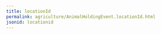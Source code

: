 ```yaml
---
title: locationId
permalink: agriculture/AnimalHoldingEvent.locationId.html
jsonid: locationid
---
```

